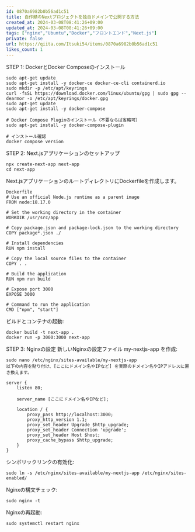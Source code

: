 ```yaml
---
id: 0870a6982b0b56ad1c51
title: 自作鯖のNextプロジェクトを独自ドメインで公開する方法
created_at: 2024-03-08T08:41:26+09:00
updated_at: 2024-03-08T08:41:26+09:00
tags: ["nginx","Ubuntu","Docker","フロントエンド","Next.js"]
private: false
url: https://qiita.com/Itsuki54/items/0870a6982b0b56ad1c51
likes_count: 1
---
```


STEP 1: DockerとDocker Composeのインストール
```
sudo apt-get update
sudo apt-get install -y docker-ce docker-ce-cli containerd.io
sudo mkdir -p /etc/apt/keyrings
curl -fsSL https://download.docker.com/linux/ubuntu/gpg | sudo gpg --dearmor -o /etc/apt/keyrings/docker.gpg
sudo apt-get update
sudo apt-get install -y docker-compose
```
```
# Docker Compose Pluginのインストール（不要ならば省略可）
sudo apt-get install -y docker-compose-plugin

# インストール確認
docker compose version
```
STEP 2: Next.jsアプリケーションのセットアップ

```
npx create-next-app next-app
cd next-app
```
Next.jsアプリケーションのルートディレクトリにDockerfileを作成します。

```
Dockerfile
# Use an official Node.js runtime as a parent image
FROM node:18.17.0

# Set the working directory in the container
WORKDIR /usr/src/app

# Copy package.json and package-lock.json to the working directory
COPY package*.json ./

# Install dependencies
RUN npm install

# Copy the local source files to the container
COPY . .

# Build the application
RUN npm run build

# Expose port 3000
EXPOSE 3000

# Command to run the application
CMD ["npm", "start"]
```
ビルドとコンテナの起動:

```
docker build -t next-app .
docker run -p 3000:3000 next-app
```
STEP 3: Nginxの設定
新しいNginxの設定ファイル my-nextjs-app を作成:
```
sudo nano /etc/nginx/sites-available/my-nextjs-app
以下の内容を貼り付け、[ここにドメイン名やIPなど] を実際のドメイン名やIPアドレスに置き換えます。
```
```
server {
    listen 80;

    server_name [ここにドメイン名やIPなど];

    location / {
        proxy_pass http://localhost:3000;
        proxy_http_version 1.1;
        proxy_set_header Upgrade $http_upgrade;
        proxy_set_header Connection 'upgrade';
        proxy_set_header Host $host;
        proxy_cache_bypass $http_upgrade;
    }
}
```
シンボリックリンクの有効化:

```
sudo ln -s /etc/nginx/sites-available/my-nextjs-app /etc/nginx/sites-enabled/
```
Nginxの構文チェック:
```
sudo nginx -t
```
Nginxの再起動:

```
sudo systemctl restart nginx
```

